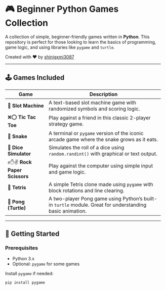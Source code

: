 # 🎮 Beginner Python Games Collection

A collection of simple, beginner-friendly games written in **Python**. This repository is perfect for those looking to learn the basics of programming, game logic, and using libraries like `pygame` and `turtle`.

Created with ❤️ by [shinigxmi3087](https://github.com/shinigxmi3087)

---

## 🕹️ Games Included

| Game | Description |
|------|-------------|
| 🎰 **Slot Machine** | A text-based slot machine game with randomized symbols and scoring logic. |
| ❌⭕ **Tic Tac Toe** | Play against a friend in this classic 2-player strategy game. |
| 🐍 **Snake** | A terminal or `pygame` version of the iconic arcade game where the snake grows as it eats. |
| 🎲 **Dice Simulator** | Simulates the roll of a dice using `random.randint()` with graphical or text output. |
| ✊✋✌ **Rock Paper Scissors** | Play against the computer using simple input and game logic. |
| 🧱 **Tetris** | A simple Tetris clone made using `pygame` with block rotations and line clearing. |
| 🏓 **Pong (Turtle)** | A two-player Pong game using Python’s built-in `turtle` module. Great for understanding basic animation. |

---

## 🚀 Getting Started

### Prerequisites

- Python 3.x  
- Optional: `pygame` for some games

Install `pygame` if needed:

```bash
pip install pygame
